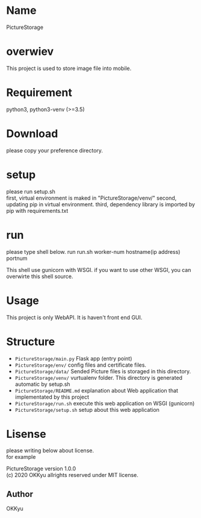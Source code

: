 # Name
  PictureStorage

# overwiev
  This project is used to store image file into mobile. 
  

# Requirement
  python3, python3-venv (>=3.5)  

# Download
  please copy your preference directory.  

# setup
 please run setup.sh  
 first,  virtual environment is maked in "PictureStorage/venv/"
 second, updating pip in virtual environment.
 third,  dependency library is imported by pip with requirements.txt

# run
 please type shell below.
   run run.sh  worker-num  hostname(ip address) portnum
 
 This shell use gunicorn with WSGI.
 if you want to use other WSGI, you can overwirte this shell source.
 
# Usage
  This project is only WebAPI. It is haven't front end GUI.

# Structure

- `PictureStorage/main.py` Flask app (entry point)  
- `PictureStorage/env/`        config files and certificate files.
- `PictureStorage/data/`       Sended Picture files is storaged in this directory.  
- `PictureStorage/venv/`       vurtualenv folder. This directory is generated automatic by setup.sh
- `PictureStorage/README.md`   explanation about Web application that implementated by this project  
- `PictureStorage/run.sh`      execute this web application on WSGI (gunicorn)
- `PictureStorage/setup.sh`    setup about this web application   

# Lisense
   please writing below about license.  
   for example  
   
   PictureStorage version 1.0.0  
   (c) 2020 OKKyu allrights reserved under MIT license.  
   
## Author
OKKyu
